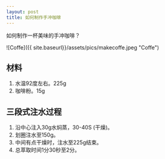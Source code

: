 ```yaml
---
layout: post
title: 如何制作手冲咖啡
---
```


如何制作一杯美味的手冲咖啡？


![Coffe]({{ site.baseurl}}/assets/pics/makecoffe.jpeg "Coffe")


## 材料
1. 水温92度左右。225g
2. 咖啡粉。15g

## 三段式注水过程

1. 沿中心注入30g水焖蒸，30-40S (干燥)。
2. 划圈注水至150g。
3. 中间有点干燥时，注水至225g结束。
4. 总萃取时间1分30秒至2分。

